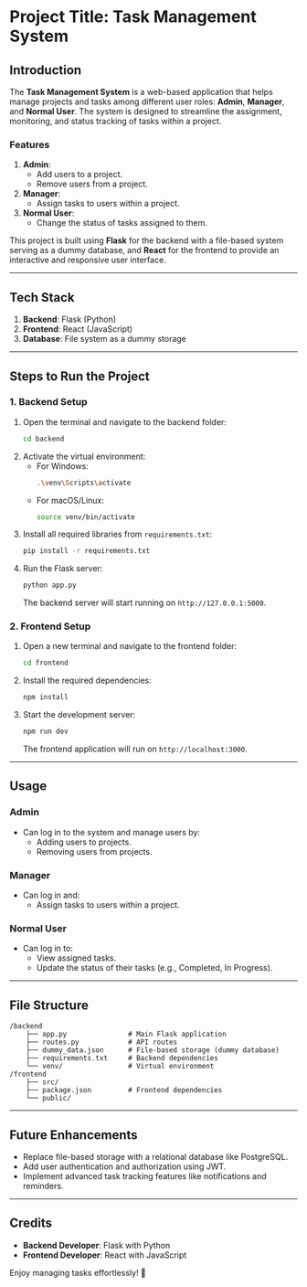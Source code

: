 # Project Title: Task Management System

## Introduction

The **Task Management System** is a web-based application that helps manage projects and tasks among different user roles: **Admin**, **Manager**, and **Normal User**. The system is designed to streamline the assignment, monitoring, and status tracking of tasks within a project. 

### Features
1. **Admin**:
   - Add users to a project.
   - Remove users from a project.
2. **Manager**:
   - Assign tasks to users within a project.
3. **Normal User**:
   - Change the status of tasks assigned to them.

This project is built using **Flask** for the backend with a file-based system serving as a dummy database, and **React** for the frontend to provide an interactive and responsive user interface.

---

## Tech Stack

1. **Backend**: Flask (Python)
2. **Frontend**: React (JavaScript)
3. **Database**: File system as a dummy storage

---

## Steps to Run the Project

### 1. Backend Setup
1. Open the terminal and navigate to the backend folder:
   ```bash
   cd backend
   ```
2. Activate the virtual environment:
   - For Windows:
     ```bash
     .\venv\Scripts\activate
     ```
   - For macOS/Linux:
     ```bash
     source venv/bin/activate
     ```
3. Install all required libraries from `requirements.txt`:
   ```bash
   pip install -r requirements.txt
   ```
4. Run the Flask server:
   ```bash
   python app.py
   ```
   The backend server will start running on `http://127.0.0.1:5000`.

### 2. Frontend Setup
1. Open a new terminal and navigate to the frontend folder:
   ```bash
   cd frontend
   ```
2. Install the required dependencies:
   ```bash
   npm install
   ```
3. Start the development server:
   ```bash
   npm run dev
   ```
   The frontend application will run on `http://localhost:3000`.

---

## Usage

### Admin
- Can log in to the system and manage users by:
  - Adding users to projects.
  - Removing users from projects.

### Manager
- Can log in and:
  - Assign tasks to users within a project.

### Normal User
- Can log in to:
  - View assigned tasks.
  - Update the status of their tasks (e.g., Completed, In Progress).

---

## File Structure
```
/backend
    ├── app.py               # Main Flask application
    ├── routes.py            # API routes
    ├── dummy_data.json      # File-based storage (dummy database)
    ├── requirements.txt     # Backend dependencies
    └── venv/                # Virtual environment
/frontend
    ├── src/
    ├── package.json         # Frontend dependencies
    └── public/
```

---

## Future Enhancements
- Replace file-based storage with a relational database like PostgreSQL.
- Add user authentication and authorization using JWT.
- Implement advanced task tracking features like notifications and reminders.

---

## Credits
- **Backend Developer**: Flask with Python
- **Frontend Developer**: React with JavaScript

Enjoy managing tasks effortlessly! 🚀
